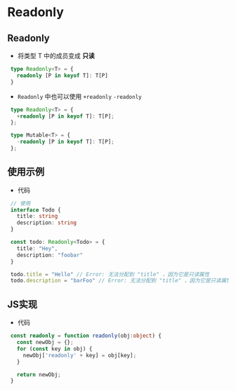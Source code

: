 # Readonly

## Readonly<T>

+ 将类型 T 中的成员变成 **只读**

 ```ts
  type Readonly<T> = {
    readonly [P in keyof T]: T[P]
  }
  ```

+ `Readonly` 中也可以使用 `+readonly` `-readonly`

 ```ts
  type Readonly<T> = {
    +readonly [P in keyof T]: T[P];
  };
  ```

 ```ts
  type Mutable<T> = {
    -readonly [P in keyof T]: T[P];
  };
  ```

## 使用示例

+ 代码

 ```ts
  // 使用
  interface Todo {
    title: string
    description: string
  }

  const todo: Readonly<Todo> = {
    title: "Hey",
    description: "foobar"
  }

  todo.title = "Hello" // Error: 无法分配到 "title" ，因为它是只读属性
  todo.description = "barFoo" // Error: 无法分配到 "title" ，因为它是只读属性
  ```

## JS实现

+ 代码

 ```ts
  const readonly = function readonly(obj:object) {
    const newObj = {};
    for (const key in obj) {
      newObj['readonly' + key] = obj[key];
    }

    return newObj;
  }
  ```
